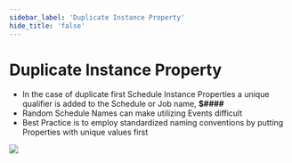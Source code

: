 ```yaml
---
sidebar_label: 'Duplicate Instance Property'
hide_title: 'false'
---
```


<head>
  <meta name="robots" content="noindex, nofollow" />
</head>

# Duplicate Instance Property


* In the case of duplicate first Schedule Instance Properties a unique qualifier is added to the Schedule or Job name, **$####**
* Random Schedule Names can make utilizing Events difficult
* Best Practice is to employ standardized naming conventions by putting Properties with unique values first

![](../static/imgadvanced/SM_DuplicateProperties.png)

